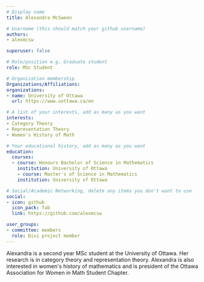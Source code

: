 ```yaml
---
# Display name
title: Alexandra McSween

# Username (this should match your github username)
authors:
- alexmcsw

superuser: false

# Role/position e.g. Graduate student
role: MSc Student

# Organization membership
Organizations/Affiliations:
organizations:
- name: University of Ottawa
  url: https://www.uottawa.ca/en

# A list of your interests, add as many as you want
interests:
- Category Theory
- Representation Theory
- Women's History of Math

# Your educational history, add as many as you want
education:
  courses:
  - course: Honours Bachelor of Science in Mathematics
    institution: University of Ottawa
    - course: Master's of Science in Mathematics
    institution: University of Ottawa

# Social/Academic Networking, delete any items you don't want to use
social:
- icon: github
  icon_pack: fab
  link: https://github.com/alexmcsw

user_groups:
- committee: members
  role: Divi project member
---
```

Alexandra is a second year MSc student at the University of Ottawa. Her research is in category theory and representation theory. Alexandra is also interested in women's history of mathematics and is president of the Ottawa Association for Women in Math Student Chapter.
